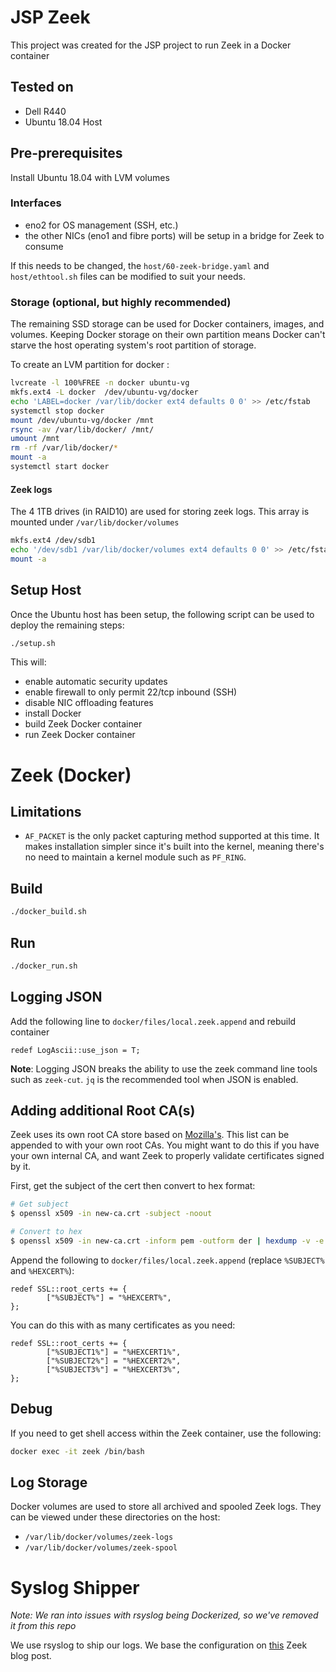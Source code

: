 # JSP Zeek
This project was created for the JSP project to run Zeek in a Docker container

## Tested on
* Dell R440
* Ubuntu 18.04 Host

## Pre-prerequisites

Install Ubuntu 18.04 with LVM volumes

### Interfaces
- eno2 for OS management (SSH, etc.)
- the other NICs (eno1 and fibre ports) will be setup in a bridge for Zeek to consume

If this needs to be changed, the `host/60-zeek-bridge.yaml` and `host/ethtool.sh` files can be modified to suit your needs.

### Storage (optional, but highly recommended)
The remaining SSD storage can be used for Docker containers, images, and volumes. Keeping Docker storage on their own partition
means Docker can't starve the host operating system's root partition of storage.

To create an LVM partition for docker :

```bash
lvcreate -l 100%FREE -n docker ubuntu-vg
mkfs.ext4 -L docker  /dev/ubuntu-vg/docker
echo 'LABEL=docker /var/lib/docker ext4 defaults 0 0' >> /etc/fstab
systemctl stop docker
mount /dev/ubuntu-vg/docker /mnt
rsync -av /var/lib/docker/ /mnt/
umount /mnt
rm -rf /var/lib/docker/*
mount -a
systemctl start docker
```

#### Zeek logs
The 4 1TB drives (in RAID10) are used for storing zeek logs.
This array is mounted under `/var/lib/docker/volumes`

```bash
mkfs.ext4 /dev/sdb1
echo '/dev/sdb1 /var/lib/docker/volumes ext4 defaults 0 0' >> /etc/fstab
mount -a
```

## Setup Host

Once the Ubuntu host has been setup, the following script can be used to deploy the remaining steps:

```bash
./setup.sh
```

This will:
* enable automatic security updates
* enable firewall to only permit 22/tcp inbound (SSH)
* disable NIC offloading features
* install Docker
* build Zeek Docker container
* run Zeek Docker container


# Zeek (Docker)
## Limitations
* `AF_PACKET` is the only packet capturing method supported at this time. It makes installation simpler since it's built into the kernel, meaning there's no need to maintain a kernel module such as `PF_RING`.

## Build
```bash
./docker_build.sh
```

## Run
```bash
./docker_run.sh
```

## Logging JSON
Add the following line to `docker/files/local.zeek.append` and rebuild container
```
redef LogAscii::use_json = T;
```

**Note**: Logging JSON breaks the ability to use the zeek command line tools such as `zeek-cut`. `jq` is the recommended
tool when JSON is enabled.

## Adding additional Root CA(s)
Zeek uses its own root CA store based on [Mozilla's](https://docs.zeek.org/en/stable/scripts/base/protocols/ssl/mozilla-ca-list.zeek.html).
This list can be appended to with your own root CAs. You might want to do this if you have your own internal CA, and want Zeek to properly validate certificates signed by it.

First, get the subject of the cert then convert to hex format:
```bash
# Get subject
$ openssl x509 -in new-ca.crt -subject -noout

# Convert to hex
$ openssl x509 -in new-ca.crt -inform pem -outform der | hexdump -v -e '1/1 "\\\x"' -e '1/1 "%02X"'
```

Append the following to `docker/files/local.zeek.append` (replace `%SUBJECT%` and `%HEXCERT%`):

```
redef SSL::root_certs += {
        ["%SUBJECT%"] = "%HEXCERT%",
};
```

You can do this with as many certificates as you need:
```
redef SSL::root_certs += {
        ["%SUBJECT1%"] = "%HEXCERT1%",
        ["%SUBJECT2%"] = "%HEXCERT2%",
        ["%SUBJECT3%"] = "%HEXCERT3%",
};
```


## Debug
If you need to get shell access within the Zeek container, use the following:
```bash
docker exec -it zeek /bin/bash
```

## Log Storage
Docker volumes are used to store all archived and spooled Zeek logs. They can be viewed under these directories on the host:
* `/var/lib/docker/volumes/zeek-logs`
* `/var/lib/docker/volumes/zeek-spool`

# Syslog Shipper
*Note: We ran into issues with rsyslog being Dockerized, so we've removed it from this repo*

We use rsyslog to ship our logs. We base the configuration on [this](https://blog.zeek.org/2015/09/analyzing-bro-logs-with-sagan.html) Zeek blog post.
